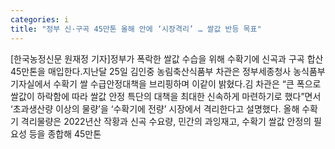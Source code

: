 ```yaml
---
categories: i
title: "정부 신·구곡 45만톤 올해 안에 ‘시장격리’ … 쌀값 반등 목표"
---
```

[한국농정신문 원재정 기자]정부가 폭락한 쌀값 수습을 위해 수확기에 신곡과 구곡 합산 45만톤을 매입한다.지난달 25일 김인중 농림축산식품부 차관은 정부세종청사 농식품부 기자실에서 수확기 쌀 수급안정대책을 브리핑하며 이같이 밝혔다.김 차관은 “큰 폭으로 쌀값이 하락함에 따라 쌀값 안정 특단의 대책을 최대한 신속하게 마련하기로 했다”면서 ‘초과생산량 이상의 물량’을 ‘수확기에 전량’ 시장에서 격리한다고 설명했다. 올해 수확기 격리물량은 2022년산 작황과 신곡 수요량, 민간의 과잉재고, 수확기 쌀값 안정의 필요성 등을 종합해 45만톤